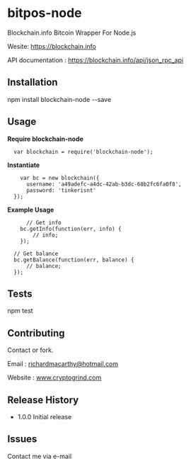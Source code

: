 
# bitpos-node

Blockchain.info Bitcoin Wrapper For Node.js

Wesite: https://blockchain.info

API documentation : https://blockchain.info/api/json_rpc_api

## Installation

  npm install blockchain-node --save

## Usage


**Require blockchain-node**

```
  var blockchain = require('blockchain-node');
```

**Instantiate**

```
	var bc = new blockchain({
      username: 'a49adefc-a4dc-42ab-b3dc-68b2fc6fa0f8',
      password: 'tinkerisnt'
  });
```

**Example Usage**

```
	  // Get info
    bc.getInfo(function(err, info) {
        // info;
    });
```

```
  // Get balance
  bc.getBalance(function(err, balance) {
      // balance;
  });
```

## Tests

  npm test

## Contributing

Contact or fork.

Email : richardmacarthy@hotmail.com

Website : www.cryptogrind.com

## Release History

* 1.0.0 Initial release

## Issues

Contact me via e-mail